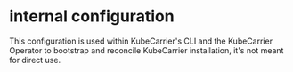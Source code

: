 # internal configuration

This configuration is used within KubeCarrier's CLI and the KubeCarrier Operator to bootstrap and reconcile KubeCarrier installation, it's not meant for direct use.
